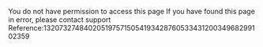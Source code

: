 You do not have permission to access this page If you have found this page in error, please contact support Reference:132073274840205197571505419342876053343120034968299102359